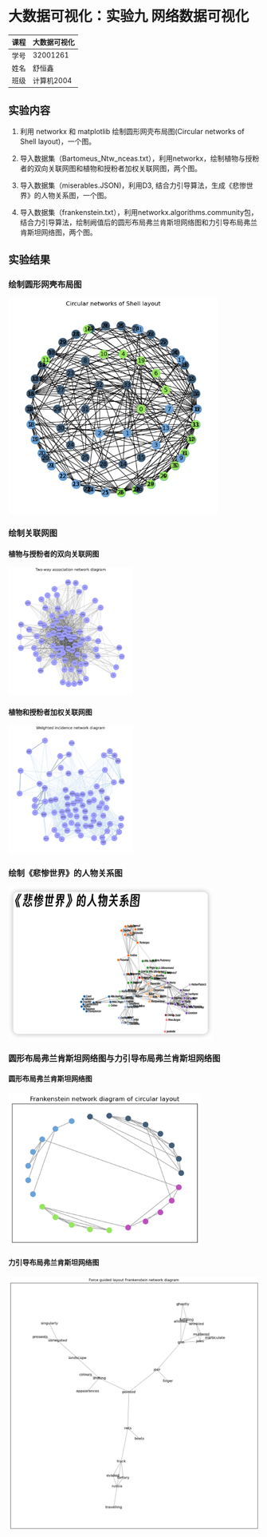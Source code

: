 # 大数据可视化：实验九 网络数据可视化

| 课程 | 大数据可视化 |
| ---- | ------------ |
| 学号 | 32001261     |
| 姓名 | 舒恒鑫       |
| 班级 | 计算机2004   |

## 实验内容

1. 利用 networkx 和 matplotlib 绘制圆形网壳布局图(Circular networks of Shell layout)，一个图。

2. 导入数据集（Bartomeus_Ntw_nceas.txt），利用networkx，绘制植物与授粉者的双向关联网图和植物和授粉者加权关联网图，两个图。
3.  导入数据集（miserables.JSON)，利用D3, 结合力引导算法，生成《悲惨世界》的人物关系图，一个图。
4. 导入数据集（frankenstein.txt），利用networkx.algorithms.community包，结合力引导算法，绘制阙值后的圆形布局弗兰肯斯坦网络图和力引导布局弗兰肯斯坦网络图，两个图。

## 实验结果

### 绘制圆形网壳布局图

<img src="./images.assets/image-20221211160858484.png" alt="image-20221211160858484" style="zoom:70%;" />

### 绘制关联网图

#### 植物与授粉者的双向关联网图

<img src="./images.assets/image-20221211162254043.png" alt="image-20221211162254043" style="zoom:25%;" />

#### 植物和授粉者加权关联网图

<img src="./images.assets/image-20221211162241044.png" alt="image-20221211162241044" style="zoom:25%;" />

### 绘制《悲惨世界》的人物关系图

<img src="./images.assets/image-20221211164250509.png" alt="image-20221211164250509" style="zoom:40%;" />

### 圆形布局弗兰肯斯坦网络图与力引导布局弗兰肯斯坦网络图

#### 圆形布局弗兰肯斯坦网络图

<img src="./images.assets/image-20221211162549196.png" alt="image-20221211162549196" style="zoom:75%;" />

#### 力引导布局弗兰肯斯坦网络图

<img src="./images.assets/image-20221211162626249.png" alt="image-20221211162626249" style="zoom:50%;" />